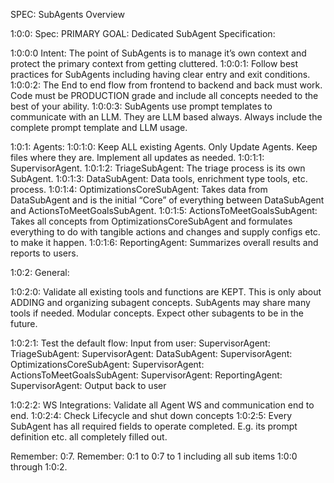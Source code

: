 SPEC: SubAgents Overview

1:0:0: Spec: PRIMARY GOAL: Dedicated SubAgent Specification: 

1:0:0:0 Intent: The point of SubAgents is to manage it’s own context and protect the primary context from getting cluttered.
1:0:0:1: Follow best practices for SubAgents including having clear entry and exit conditions.
1:0:0:2: The End to end flow from frontend to backend and back must work. Code must be PRODUCTION grade and include all concepts needed to the best of your ability.
1:0:0:3: SubAgents use prompt templates to communicate with an LLM. They are LLM based always. Always include the complete prompt template and LLM usage.

1:0:1: Agents:
1:0:1:0: Keep ALL existing Agents. Only Update Agents. Keep files where they are. Implement all updates as needed.
1:0:1:1: SupervisorAgent.
1:0:1:2: TriageSubAgent: The triage process is its own SubAgent.
1:0:1:3: DataSubAgent: Data tools, enrichment type tools, etc. process.
1:0:1:4: OptimizationsCoreSubAgent: Takes data from DataSubAgent and is the initial “Core” of everything between DataSubAgent and ActionsToMeetGoalsSubAgent.
1:0:1:5: ActionsToMeetGoalsSubAgent: Takes all concepts from OptimizationsCoreSubAgent and formulates everything to do with tangible actions and changes and supply configs etc. to make it happen.
1:0:1:6: ReportingAgent: Summarizes overall results and reports to users.

1:0:2: General:

1:0:2:0: Validate all existing tools and functions are KEPT. This is only about ADDING and organizing subagent concepts. SubAgents may share many tools if needed.  Modular concepts. Expect other subagents to be in the future.

1:0:2:1: Test the default flow: Input from user: SupervisorAgent: TriageSubAgent: SupervisorAgent: DataSubAgent: SupervisorAgent: OptimizationsCoreSubAgent: SupervisorAgent: ActionsToMeetGoalsSubAgent: SupervisorAgent: ReportingAgent: SupervisorAgent: Output back to user

1:0:2:2: WS Integrations: Validate all Agent WS and communication end to end.
1:0:2:4: Check Lifecycle and shut down concepts
1:0:2:5: Every SubAgent has all required fields to operate completed. E.g. its prompt definition etc. all completely filled out. 

Remember: 0:7.  Remember: 0:1 to 0:7 to 1 including all sub items 1:0:0 through 1:0:2.
